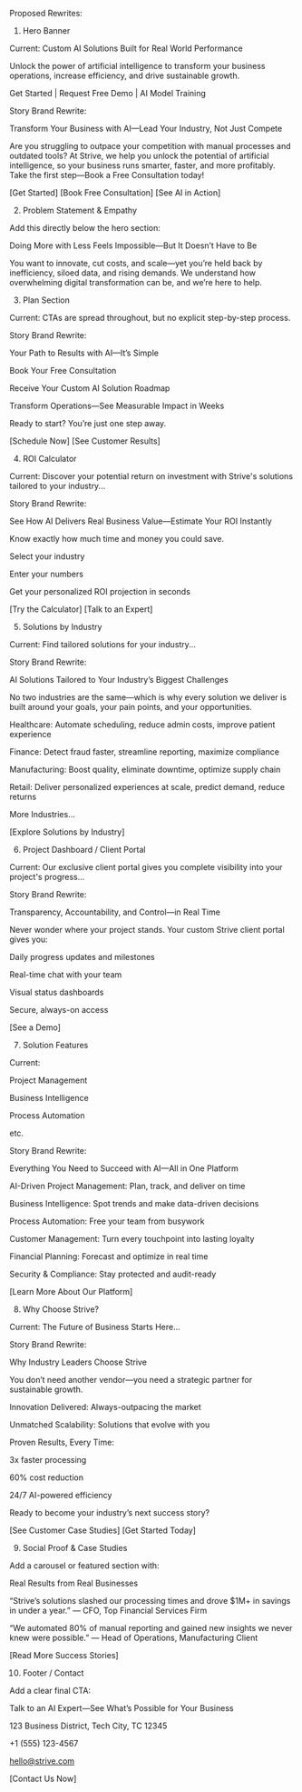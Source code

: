 Proposed Rewrites:
1. Hero Banner

Current:
Custom
AI Solutions
Built for Real World Performance

Unlock the power of artificial intelligence to transform your business operations, increase efficiency, and drive sustainable growth.

Get Started | Request Free Demo | AI Model Training

Story Brand Rewrite:

Transform Your Business with AI—Lead Your Industry, Not Just Compete

Are you struggling to outpace your competition with manual processes and outdated tools?
At Strive, we help you unlock the potential of artificial intelligence, so your business runs smarter, faster, and more profitably.
Take the first step—Book a Free Consultation today!

[Get Started] [Book Free Consultation] [See AI in Action]

2. Problem Statement & Empathy

Add this directly below the hero section:

Doing More with Less Feels Impossible—But It Doesn’t Have to Be

You want to innovate, cut costs, and scale—yet you’re held back by inefficiency, siloed data, and rising demands.
We understand how overwhelming digital transformation can be, and we’re here to help.

3. Plan Section

Current:
CTAs are spread throughout, but no explicit step-by-step process.

Story Brand Rewrite:

Your Path to Results with AI—It’s Simple

Book Your Free Consultation

Receive Your Custom AI Solution Roadmap

Transform Operations—See Measurable Impact in Weeks

Ready to start? You’re just one step away.

[Schedule Now] [See Customer Results]

4. ROI Calculator

Current:
Discover your potential return on investment with Strive's solutions tailored to your industry...

Story Brand Rewrite:

See How AI Delivers Real Business Value—Estimate Your ROI Instantly

Know exactly how much time and money you could save.

Select your industry

Enter your numbers

Get your personalized ROI projection in seconds

[Try the Calculator] [Talk to an Expert]

5. Solutions by Industry

Current:
Find tailored solutions for your industry...

Story Brand Rewrite:

AI Solutions Tailored to Your Industry’s Biggest Challenges

No two industries are the same—which is why every solution we deliver is built around your goals, your pain points, and your opportunities.

Healthcare: Automate scheduling, reduce admin costs, improve patient experience

Finance: Detect fraud faster, streamline reporting, maximize compliance

Manufacturing: Boost quality, eliminate downtime, optimize supply chain

Retail: Deliver personalized experiences at scale, predict demand, reduce returns

More Industries…

[Explore Solutions by Industry]

6. Project Dashboard / Client Portal

Current:
Our exclusive client portal gives you complete visibility into your project's progress...

Story Brand Rewrite:

Transparency, Accountability, and Control—in Real Time

Never wonder where your project stands. Your custom Strive client portal gives you:

Daily progress updates and milestones

Real-time chat with your team

Visual status dashboards

Secure, always-on access

[See a Demo]

7. Solution Features

Current:

Project Management

Business Intelligence

Process Automation

etc.

Story Brand Rewrite:

Everything You Need to Succeed with AI—All in One Platform

AI-Driven Project Management: Plan, track, and deliver on time

Business Intelligence: Spot trends and make data-driven decisions

Process Automation: Free your team from busywork

Customer Management: Turn every touchpoint into lasting loyalty

Financial Planning: Forecast and optimize in real time

Security & Compliance: Stay protected and audit-ready

[Learn More About Our Platform]

8. Why Choose Strive?

Current:
The Future of Business Starts Here...

Story Brand Rewrite:

Why Industry Leaders Choose Strive

You don’t need another vendor—you need a strategic partner for sustainable growth.

Innovation Delivered: Always-outpacing the market

Unmatched Scalability: Solutions that evolve with you

Proven Results, Every Time:

3x faster processing

60% cost reduction

24/7 AI-powered efficiency

Ready to become your industry’s next success story?

[See Customer Case Studies] [Get Started Today]

9. Social Proof & Case Studies

Add a carousel or featured section with:

Real Results from Real Businesses

“Strive’s solutions slashed our processing times and drove $1M+ in savings in under a year.”
— CFO, Top Financial Services Firm

“We automated 80% of manual reporting and gained new insights we never knew were possible.”
— Head of Operations, Manufacturing Client

[Read More Success Stories]

10. Footer / Contact

Add a clear final CTA:

Talk to an AI Expert—See What’s Possible for Your Business

123 Business District, Tech City, TC 12345

+1 (555) 123-4567

hello@strive.com

[Contact Us Now]
